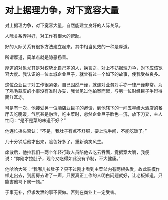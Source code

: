# 对上据理力争，对下宽容大量

对上据理力争，对下宽容大量，自然能建立良好的人际关系。 

人际关系弄得好，对工作有很大的帮助。 

好的人际关系有很多方法建立起来，其中相当见效的一种是厚道。 

所谓厚道，简单点就是隐恶扬善。 

厚道的对象尤其是对权势比自己差的人，换言之，对上不妨据理力争，对下应该宽容大度。我认识的一位本城企业巨子，就曾有过一个如下的故事，使我受益良多。 

这位企业巨子对工作很紧张。自己固然严谨，就连对业务对手亦一律严谨非常。为了鸡毛蒜皮的小事没有准时办妥，我曾见过他拍案而起，与另一位财经巨子争辩得面红耳赤。 

可是有一次，他接受另一位酒店业巨子的邀请，到他辖下的一间五星级大酒店的餐厅去吃晚饭，气氛甚是融洽，吃主菜时，忽然企业巨子脸色一沉，放下刀叉，主人忙问：“是不是菜的味道不好？” 

他连忙摇头否认：“不是，我肚子有点不舒服，要上洗手间，不能吃饭了。” 

几十分钟后他才出来，脸色好多了，重新谈笑风生。 

席散后，他拉我们一两个年轻行政人员陪他去吃云吞面，竟据案大嚼，我便说：“你刚才拉肚子，现今又吃得如此没有节制，不大健康。” 

他哈哈大笑：“我哪儿拉肚子？只不过刚才看到主菜盆内有两根头发，故此装模作样走出去，到厨房去讲了一声，只要真正工作的人明白问题就好，让老板知道，只能害他骂下属一顿。” 

于事无补，但求发泄的事不要做。否则在商业上一定受害。